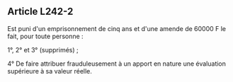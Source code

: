Article L242-2
----
Est puni d'un emprisonnement de cinq ans et d'une amende de 60000 F le fait,
pour toute personne :

1°, 2° et 3° (supprimés) ;

4° De faire attribuer frauduleusement à un apport en nature une évaluation
supérieure à sa valeur réelle.
